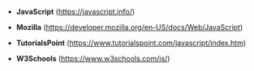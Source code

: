 * **JavaScript** (https://javascript.info/)

* **Mozilla** (https://developer.mozilla.org/en-US/docs/Web/JavaScript)

* **TutorialsPoint** (https://www.tutorialspoint.com/javascript/index.htm)

* **W3Schools** (https://www.w3schools.com/js/)